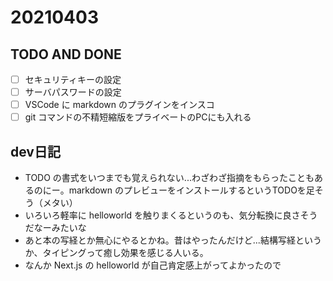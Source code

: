 # 20210403

## TODO AND DONE

-[ ] セキュリティキーの設定
-[ ] サーバパスワードの設定
-[ ] VSCode に markdown のプラグインをインスコ
-[ ] git コマンドの不精短縮版をプライベートのPCにも入れる

## dev日記

* TODO の書式をいつまでも覚えられない...わざわざ指摘をもらったこともあるのにー。markdown のプレビューをインストールするというTODOを足そう（メタい）
* いろいろ軽率に helloworld を触りまくるというのも、気分転換に良さそうだなーみたいな
* あと本の写経とか無心にやるとかね。昔はやったんだけど...結構写経というか、タイピングって癒し効果を感じる人いる。
* なんか Next.js の helloworld が自己肯定感上がってよかったので